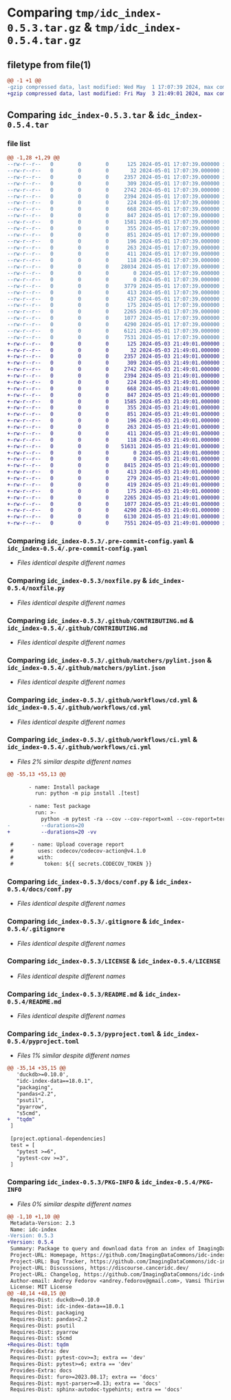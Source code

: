 # Comparing `tmp/idc_index-0.5.3.tar.gz` & `tmp/idc_index-0.5.4.tar.gz`

## filetype from file(1)

```diff
@@ -1 +1 @@
-gzip compressed data, last modified: Wed May  1 17:07:39 2024, max compression
+gzip compressed data, last modified: Fri May  3 21:49:01 2024, max compression
```

## Comparing `idc_index-0.5.3.tar` & `idc_index-0.5.4.tar`

### file list

```diff
@@ -1,28 +1,29 @@
--rw-r--r--   0        0        0      125 2024-05-01 17:07:39.000000 idc_index-0.5.3/.git_archival.txt
--rw-r--r--   0        0        0       32 2024-05-01 17:07:39.000000 idc_index-0.5.3/.gitattributes
--rw-r--r--   0        0        0     2357 2024-05-01 17:07:39.000000 idc_index-0.5.3/.pre-commit-config.yaml
--rw-r--r--   0        0        0      309 2024-05-01 17:07:39.000000 idc_index-0.5.3/.readthedocs.yaml
--rw-r--r--   0        0        0     2742 2024-05-01 17:07:39.000000 idc_index-0.5.3/noxfile.py
--rw-r--r--   0        0        0     2394 2024-05-01 17:07:39.000000 idc_index-0.5.3/.github/CONTRIBUTING.md
--rw-r--r--   0        0        0      224 2024-05-01 17:07:39.000000 idc_index-0.5.3/.github/dependabot.yml
--rw-r--r--   0        0        0      668 2024-05-01 17:07:39.000000 idc_index-0.5.3/.github/matchers/pylint.json
--rw-r--r--   0        0        0      847 2024-05-01 17:07:39.000000 idc_index-0.5.3/.github/workflows/cd.yml
--rw-r--r--   0        0        0     1581 2024-05-01 17:07:39.000000 idc_index-0.5.3/.github/workflows/ci.yml
--rw-r--r--   0        0        0      355 2024-05-01 17:07:39.000000 idc_index-0.5.3/.github/workflows/keep-alive.yaml
--rw-r--r--   0        0        0      851 2024-05-01 17:07:39.000000 idc_index-0.5.3/docs/conf.py
--rw-r--r--   0        0        0      196 2024-05-01 17:07:39.000000 idc_index-0.5.3/docs/index.md
--rw-r--r--   0        0        0      263 2024-05-01 17:07:39.000000 idc_index-0.5.3/idc_index/__init__.py
--rw-r--r--   0        0        0      411 2024-05-01 17:07:39.000000 idc_index-0.5.3/idc_index/_version.py
--rw-r--r--   0        0        0      118 2024-05-01 17:07:39.000000 idc_index-0.5.3/idc_index/_version.pyi
--rw-r--r--   0        0        0    28034 2024-05-01 17:07:39.000000 idc_index-0.5.3/idc_index/index.py
--rw-r--r--   0        0        0        0 2024-05-01 17:07:39.000000 idc_index-0.5.3/idc_index/py.typed
--rw-r--r--   0        0        0        0 2024-05-01 17:07:39.000000 idc_index-0.5.3/tests/__init__.py
--rw-r--r--   0        0        0     3779 2024-05-01 17:07:39.000000 idc_index-0.5.3/tests/idcindex.py
--rw-r--r--   0        0        0      413 2024-05-01 17:07:39.000000 idc_index-0.5.3/tests/study_manifest_aws.s5cmd
--rw-r--r--   0        0        0      437 2024-05-01 17:07:39.000000 idc_index-0.5.3/tests/study_manifest_gcs.s5cmd
--rw-r--r--   0        0        0      175 2024-05-01 17:07:39.000000 idc_index-0.5.3/tests/test_package.py
--rw-r--r--   0        0        0     2265 2024-05-01 17:07:39.000000 idc_index-0.5.3/.gitignore
--rw-r--r--   0        0        0     1077 2024-05-01 17:07:39.000000 idc_index-0.5.3/LICENSE
--rw-r--r--   0        0        0     4290 2024-05-01 17:07:39.000000 idc_index-0.5.3/README.md
--rw-r--r--   0        0        0     6121 2024-05-01 17:07:39.000000 idc_index-0.5.3/pyproject.toml
--rw-r--r--   0        0        0     7531 2024-05-01 17:07:39.000000 idc_index-0.5.3/PKG-INFO
+-rw-r--r--   0        0        0      125 2024-05-03 21:49:01.000000 idc_index-0.5.4/.git_archival.txt
+-rw-r--r--   0        0        0       32 2024-05-03 21:49:01.000000 idc_index-0.5.4/.gitattributes
+-rw-r--r--   0        0        0     2357 2024-05-03 21:49:01.000000 idc_index-0.5.4/.pre-commit-config.yaml
+-rw-r--r--   0        0        0      309 2024-05-03 21:49:01.000000 idc_index-0.5.4/.readthedocs.yaml
+-rw-r--r--   0        0        0     2742 2024-05-03 21:49:01.000000 idc_index-0.5.4/noxfile.py
+-rw-r--r--   0        0        0     2394 2024-05-03 21:49:01.000000 idc_index-0.5.4/.github/CONTRIBUTING.md
+-rw-r--r--   0        0        0      224 2024-05-03 21:49:01.000000 idc_index-0.5.4/.github/dependabot.yml
+-rw-r--r--   0        0        0      668 2024-05-03 21:49:01.000000 idc_index-0.5.4/.github/matchers/pylint.json
+-rw-r--r--   0        0        0      847 2024-05-03 21:49:01.000000 idc_index-0.5.4/.github/workflows/cd.yml
+-rw-r--r--   0        0        0     1585 2024-05-03 21:49:01.000000 idc_index-0.5.4/.github/workflows/ci.yml
+-rw-r--r--   0        0        0      355 2024-05-03 21:49:01.000000 idc_index-0.5.4/.github/workflows/keep-alive.yaml
+-rw-r--r--   0        0        0      851 2024-05-03 21:49:01.000000 idc_index-0.5.4/docs/conf.py
+-rw-r--r--   0        0        0      196 2024-05-03 21:49:01.000000 idc_index-0.5.4/docs/index.md
+-rw-r--r--   0        0        0      263 2024-05-03 21:49:01.000000 idc_index-0.5.4/idc_index/__init__.py
+-rw-r--r--   0        0        0      411 2024-05-03 21:49:01.000000 idc_index-0.5.4/idc_index/_version.py
+-rw-r--r--   0        0        0      118 2024-05-03 21:49:01.000000 idc_index-0.5.4/idc_index/_version.pyi
+-rw-r--r--   0        0        0    51631 2024-05-03 21:49:01.000000 idc_index-0.5.4/idc_index/index.py
+-rw-r--r--   0        0        0        0 2024-05-03 21:49:01.000000 idc_index-0.5.4/idc_index/py.typed
+-rw-r--r--   0        0        0        0 2024-05-03 21:49:01.000000 idc_index-0.5.4/tests/__init__.py
+-rw-r--r--   0        0        0     8415 2024-05-03 21:49:01.000000 idc_index-0.5.4/tests/idcindex.py
+-rw-r--r--   0        0        0      413 2024-05-03 21:49:01.000000 idc_index-0.5.4/tests/study_manifest_aws.s5cmd
+-rw-r--r--   0        0        0      279 2024-05-03 21:49:01.000000 idc_index-0.5.4/tests/study_manifest_bogus.s5cmd
+-rw-r--r--   0        0        0      419 2024-05-03 21:49:01.000000 idc_index-0.5.4/tests/study_manifest_gcs.s5cmd
+-rw-r--r--   0        0        0      175 2024-05-03 21:49:01.000000 idc_index-0.5.4/tests/test_package.py
+-rw-r--r--   0        0        0     2265 2024-05-03 21:49:01.000000 idc_index-0.5.4/.gitignore
+-rw-r--r--   0        0        0     1077 2024-05-03 21:49:01.000000 idc_index-0.5.4/LICENSE
+-rw-r--r--   0        0        0     4290 2024-05-03 21:49:01.000000 idc_index-0.5.4/README.md
+-rw-r--r--   0        0        0     6130 2024-05-03 21:49:01.000000 idc_index-0.5.4/pyproject.toml
+-rw-r--r--   0        0        0     7551 2024-05-03 21:49:01.000000 idc_index-0.5.4/PKG-INFO
```

### Comparing `idc_index-0.5.3/.pre-commit-config.yaml` & `idc_index-0.5.4/.pre-commit-config.yaml`

 * *Files identical despite different names*

### Comparing `idc_index-0.5.3/noxfile.py` & `idc_index-0.5.4/noxfile.py`

 * *Files identical despite different names*

### Comparing `idc_index-0.5.3/.github/CONTRIBUTING.md` & `idc_index-0.5.4/.github/CONTRIBUTING.md`

 * *Files identical despite different names*

### Comparing `idc_index-0.5.3/.github/matchers/pylint.json` & `idc_index-0.5.4/.github/matchers/pylint.json`

 * *Files identical despite different names*

### Comparing `idc_index-0.5.3/.github/workflows/cd.yml` & `idc_index-0.5.4/.github/workflows/cd.yml`

 * *Files identical despite different names*

### Comparing `idc_index-0.5.3/.github/workflows/ci.yml` & `idc_index-0.5.4/.github/workflows/ci.yml`

 * *Files 2% similar despite different names*

```diff
@@ -55,13 +55,13 @@
 
       - name: Install package
         run: python -m pip install .[test]
 
       - name: Test package
         run: >-
           python -m pytest -ra --cov --cov-report=xml --cov-report=term
-          --durations=20
+          --durations=20 -vv
 
 #      - name: Upload coverage report
 #        uses: codecov/codecov-action@v4.1.0
 #        with:
 #          token: ${{ secrets.CODECOV_TOKEN }}
```

### Comparing `idc_index-0.5.3/docs/conf.py` & `idc_index-0.5.4/docs/conf.py`

 * *Files identical despite different names*

### Comparing `idc_index-0.5.3/.gitignore` & `idc_index-0.5.4/.gitignore`

 * *Files identical despite different names*

### Comparing `idc_index-0.5.3/LICENSE` & `idc_index-0.5.4/LICENSE`

 * *Files identical despite different names*

### Comparing `idc_index-0.5.3/README.md` & `idc_index-0.5.4/README.md`

 * *Files identical despite different names*

### Comparing `idc_index-0.5.3/pyproject.toml` & `idc_index-0.5.4/pyproject.toml`

 * *Files 1% similar despite different names*

```diff
@@ -35,14 +35,15 @@
   'duckdb>=0.10.0',
   "idc-index-data==18.0.1",
   "packaging",
   "pandas<2.2",
   "psutil",
   "pyarrow",
   "s5cmd",
+  "tqdm"
 ]
 
 [project.optional-dependencies]
 test = [
   "pytest >=6",
   "pytest-cov >=3",
 ]
```

### Comparing `idc_index-0.5.3/PKG-INFO` & `idc_index-0.5.4/PKG-INFO`

 * *Files 0% similar despite different names*

```diff
@@ -1,10 +1,10 @@
 Metadata-Version: 2.3
 Name: idc-index
-Version: 0.5.3
+Version: 0.5.4
 Summary: Package to query and download data from an index of ImagingDataCommons
 Project-URL: Homepage, https://github.com/ImagingDataCommons/idc-index
 Project-URL: Bug Tracker, https://github.com/ImagingDataCommons/idc-index/issues
 Project-URL: Discussions, https://discourse.canceridc.dev/
 Project-URL: Changelog, https://github.com/ImagingDataCommons/idc-index/releases
 Author-email: Andrey Fedorov <andrey.fedorov@gmail.com>, Vamsi Thiriveedhi <vthiriveedhi@mgh.harvard.edu>
 License: MIT License
@@ -48,14 +48,15 @@
 Requires-Dist: duckdb>=0.10.0
 Requires-Dist: idc-index-data==18.0.1
 Requires-Dist: packaging
 Requires-Dist: pandas<2.2
 Requires-Dist: psutil
 Requires-Dist: pyarrow
 Requires-Dist: s5cmd
+Requires-Dist: tqdm
 Provides-Extra: dev
 Requires-Dist: pytest-cov>=3; extra == 'dev'
 Requires-Dist: pytest>=6; extra == 'dev'
 Provides-Extra: docs
 Requires-Dist: furo>=2023.08.17; extra == 'docs'
 Requires-Dist: myst-parser>=0.13; extra == 'docs'
 Requires-Dist: sphinx-autodoc-typehints; extra == 'docs'
```

